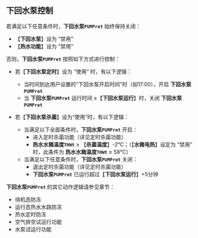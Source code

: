 <!-- 注意事项 -->
<!-- 起始分级标题：##（二级标题） -->

## 下回水泵控制

若满足以下任意条件时，**下回水泵`PUMPret`** 始终保持关闭：

- 【**下回水泵**】设为 “禁用”
- 【**热水功能**】设为 “禁用”

否则，**下回水泵`PUMPret`** 按照如下方式进行控制：

- 若【**下回水泵定时**】设为 “使用” 时，有以下逻辑：
  - 当时间到达用户设置的“下回水泵开启时间”时（如17:00），开启 **下回水泵`PUMPret`**
  - 当 **下回水泵`PUMPret`** 运行时间 ≥【**下回水泵运行**】时，关闭 **下回水泵`PUMPret`**

- 若【**下回水泵杀菌**】设为“使用”时，有以下逻辑：
  - 当满足以下全部条件时，**下回水泵`PUMPret`** 开启：
    - 进入定时杀菌功能（详见定时杀菌功能）
    - **热水水箱温度`THWt`** ≥ 【**杀菌温度**】-2℃；（【**水箱电热**】设定为 “禁用” 时，此条件为 **热水水箱温度`THWt`** ≥ 58℃）
  - 当满足以下任意条件时，****下回水泵`PUMPret`**** 关闭：
    - 退出定时杀菌功能（详见定时杀菌功能）
    - **下回水泵`PUMPret`** 已运行超过【**下回水泵运行**】+5分钟

**下回水泵`PUMPret`** 的其它动作逻辑请参见章节：

- 待机态防冻
- 运行态热水水路防冻
- 热水定时防冻
- 空气排空试运行功能
- 水泵试运行功能
